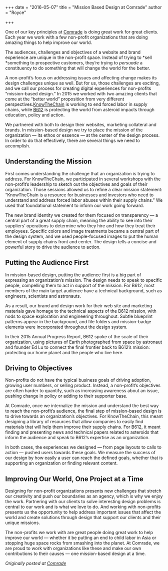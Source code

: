 +++
date = "2016-05-07"
title = "Mission Based Design at Comrade"
author = "Royce"

+++

One of our key principles at [Comrade](http://comradeagency.com/) is doing great work for great clients. Each year we work with a few non-profit organizations that are doing amazing things to help improve our world.
<!--more--> 

The audiences, challenges and objectives of a website and brand experience are unique in the non-profit space. Instead of trying to *sell *something to prospective customers, they’re trying to *persuade* a constituency to do something that will change the world for the better.

A non-profit’s focus on addressing issues and affecting change makes its design challenges unique as well. But for us, those challenges are exciting, and we call our process for creating digital experiences for non-profits “mission-based design.” In 2015 we worked with two amazing clients that come at the “better world” proposition from very different perspectives.[KnowTheChain](https://knowthechain.org/) is working to end forced labor in supply chains, while [B612](https://b612foundation.org/) is protecting the world from asteroid impacts through education, policy and action.

We partnered with both to design their websites, marketing collateral and brands. In mission-based design we try to place the mission of the organization — its ethos or essence — at the center of the design process. In order to do that effectively, there are several things we need to accomplish.

## Understanding the Mission

First comes understanding the challenge that an organization is trying to address. For KnowTheChain, we participated in several workshops with the non-profit’s leadership to sketch out the objectives and goals of their organization. Those sessions allowed us to refine a clear mission statement: “KnowTheChain is a resource for businesses and investors who need to understand and address forced labor abuses within their supply chains.” We used that foundational statement to inform our work going forward.

The new brand identity we created for them focused on transparency — a central part of a great supply chain, meaning the ability to see into their suppliers’ operations to determine who they hire and how they treat their employees. Specific colors and image treatments became a central part of the design system, and we used people-focused images to put the human element of supply chains front and center. The design tells a concise and powerful story to drive the audience to action.

## Putting the Audience First

In mission-based design, putting the audience first is a big part of expressing an organization’s mission. The design needs to speak to specific people, compelling them to act in support of the mission. For B612, most members of the main target audience have a technical background, such as engineers, scientists and astronauts.

As a result, our brand and design work for their web site and marketing materials gave homage to the technical aspects of the B612 mission, with nods to space exploration and engineering throughout. Subtle blueprint patterns appear in the background, and file folders and mission-badge elements were incorporated throughout the design system.

In their 2015 Annual Progress Report, B612 spoke of the scale of their organization, using pictures of Earth photographed from space by astronaut and founder Ed Lu to connect the final frontier back to B612’s mission: protecting our home planet and the people who live here.

## Driving to Objectives

Non-profits do not have the typical business goals of driving adoption, growing user numbers, or selling product. Instead, a non-profit’s objectives are often harder to quantify, such as increasing awareness about an issue, pushing change in policy or adding to their supporter base.

At Comrade, once we internalize the mission and understand the best way to reach the non-profit’s audience, the final step of mission-based design is to drive towards an organization’s objectives. For KnowTheChain, this meant designing a library of resources that allow companies to easily find materials that will help them improve their supply chains. For B612, it meant finding and presenting news and technical papers related to asteroids that inform the audience and speak to B612’s expertise as an organization.

In both cases, the experiences we designed — from page layouts to calls to action — pushed users towards these goals. We measure the success of our design by how easily a user can reach the defined goals, whether that is supporting an organization or finding relevant content.

## Improving Our World, One Project at a Time

Designing for non-profit organizations presents new challenges that stretch our creativity and push our boundaries as an agency, which is why we enjoy the work. Partnering with our clients to solve interesting design problems is central to our work and is what we love to do. And working with non-profits presents us the opportunity to help address important issues that affect the world and create solutions through design that support our clients and their unique missions.

The non-profits we work with are great people doing great work to help improve our world — whether it be putting an end to child labor in Asia or stopping huge space rocks from smashing into the planet. At Comrade, we are proud to work with organizations like these and make our own contributions to their causes — one mission-based design at a time.

*Originally posted at [Comrade](http://comradeagency.com)*
